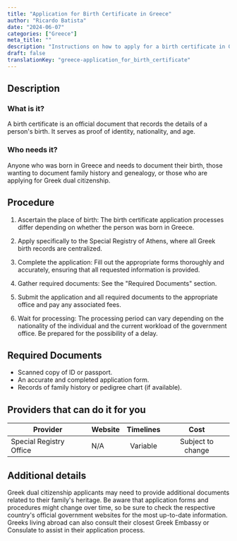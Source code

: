 ```yaml
---
title: "Application for Birth Certificate in Greece"
author: "Ricardo Batista"
date: "2024-06-07"
categories: ["Greece"]
meta_title: ""
description: "Instructions on how to apply for a birth certificate in Greece for the purposes of documenting identity, citizenship, or genealogical history."
draft: false
translationKey: "greece-application_for_birth_certificate"
---
```


## Description
### What is it?
A birth certificate is an official document that records the details of a person's birth. It serves as proof of identity, nationality, and age.

### Who needs it?
Anyone who was born in Greece and needs to document their birth, those wanting to document family history and genealogy, or those who are applying for Greek dual citizenship.

## Procedure

1. Ascertain the place of birth: The birth certificate application processes differ depending on whether the person was born in Greece.

2. Apply specifically to the Special Registry of Athens, where all Greek birth records are centralized. 

3. Complete the application: Fill out the appropriate forms thoroughly and accurately, ensuring that all requested information is provided.

4. Gather required documents: See the "Required Documents" section.

5. Submit the application and all required documents to the appropriate office and pay any associated fees.

6. Wait for processing: The processing period can vary depending on the nationality of the individual and the current workload of the government office. Be prepared for the possibility of a delay.

## Required Documents

- Scanned copy of ID or passport.
- An accurate and completed application form.
- Records of family history or pedigree chart (if available).

## Providers that can do it for you

| Provider        |     Website     |     Timelines    |       Cost      |
| --------------- | --------------- |  :-------------: | :-------------: |
| Special Registry Office      |  N/A       |      Variable      |        Subject to change       |

## Additional details
Greek dual citizenship applicants may need to provide additional documents related to their family's heritage. Be aware that application forms and procedures might change over time, so be sure to check the respective country's official government websites for the most up-to-date information. Greeks living abroad can also consult their closest Greek Embassy or Consulate to assist in their application process.